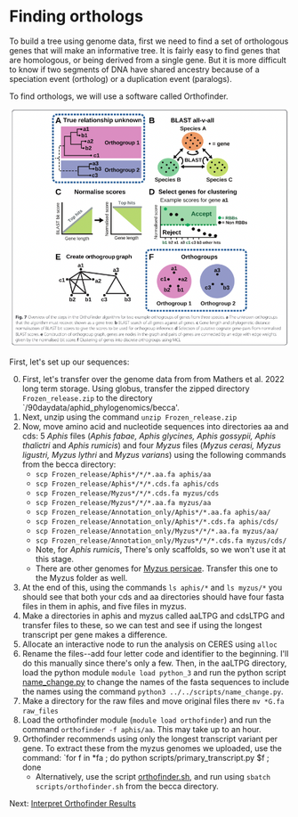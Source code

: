 # Finding orthologs

To build a tree using genome data, first we need to find a set of orthologous genes that will make an informative tree. It is fairly easy to find genes that are homologous, or being derived from a single gene. But it is more difficult to know if two segments of DNA have shared ancestry because of a speciation event (ortholog) or a duplication event (paralogs).

To find orthologs, we will use a software called Orthofinder.

![Figure from Orthofinder ms](figs/orthologs.png)

First, let's set up our sequences:

0) First, let's transfer over the genome data from from Mathers et al. 2022 long term storage. Using globus, transfer the zipped directory `Frozen_release.zip` to the directory `/90daydata/aphid_phylogenomics/becca'. 
1) Next, unzip using the command `unzip Frozen_release.zip`
2) Now, move amino acid and nucleotide sequences into directories aa and cds:  5 *Aphis* files (*Aphis fabae, Aphis glycines, Aphis gossypii, Aphis thalictri* and *Aphis rumicis*) and four *Myzus* files (*Myzus cerasi, Myzus ligustri, Myzus lythri* and *Myzus varians*) using the following commands from the becca directory:
    * `scp Frozen_release/Aphis*/*/*.aa.fa aphis/aa`
    * `scp Frozen_release/Aphis*/*/*.cds.fa aphis/cds`
    * `scp Frozen_release/Myzus*/*/*.cds.fa myzus/cds`
    * `scp Frozen_release/Myzus*/*/*.aa.fa myzus/aa`
    * `scp Frozen_release/Annotation_only/Aphis*/*.aa.fa aphis/aa/`
    * `scp Frozen_release/Annotation_only/Aphis*/*.cds.fa aphis/cds/`
    * `scp Frozen_release/Annotation_only/Myzus*/*/*.aa.fa myzus/aa/`
    * `scp Frozen_release/Annotation_only/Myzus*/*/*.cds.fa myzus/cds/`
    * Note, for  *Aphis rumicis*, There's only scaffolds, so we won't use it at this stage.
    * There are other genomes for [Myzus persicae](https://bipaa.genouest.org/sp/myzus_persicae/download/annotation/OGS2.0/). Transfer this one to the Myzus folder as well.
3) At the end of this, using the commands `ls aphis/*` and `ls myzus/*` you should see that both your cds and aa directories should have four fasta files in them in aphis, and five files in myzus.
4) Make a directories in aphis and myzus called aaLTPG and cdsLTPG and transfer files to these, so we can test and see if using the longest transcript per gene makes a difference.
6) Allocate an interactive node to run the analysis on CERES using `alloc`
7) Rename the files--add four letter code and identifier to the beginning. I'll do this manually since there's only a few. Then, in the aaLTPG directory, load the python module `module load python_3` and run the python script [name_change.py](scripts/name_change.py) to change the names of the fasta sequences to include the names using the command `python3 ../../scripts/name_change.py`.
8) Make a directory for the raw files and move original files there `mv *G.fa raw_files`
9) Load the orthofinder module (`module load orthofinder`) and run the command `orthofinder -f aphis/aa`. This may take up to an hour.
10) Orthofinder recommends using only the longest transcript variant per gene. To extract these from the myzus genomes we uploaded, use the command: `for f in *fa ; do python scripts/primary_transcript.py $f ; done
    * Alternatively, use the script [orthofinder.sh](scripts/orthofinder.sh), and run using `sbatch scripts/orthofinder.sh` from the becca directory.


Next: [Interpret Orthofinder Results](interpret_orthofinder.md)

